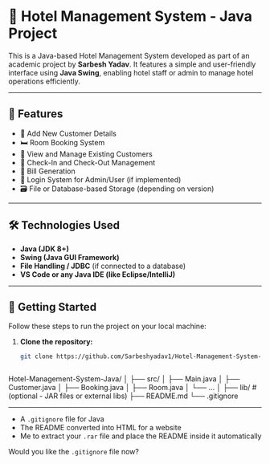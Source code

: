 # 🏨 Hotel Management System - Java Project

This is a Java-based Hotel Management System developed as part of an academic project by **Sarbesh Yadav**. It features a simple and user-friendly interface using **Java Swing**, enabling hotel staff or admin to manage hotel operations efficiently.

---

## 📌 Features

- 🧾 Add New Customer Details
- 🛏️ Room Booking System
- 🧍 View and Manage Existing Customers
- 🔁 Check-In and Check-Out Management
- 💸 Bill Generation
- 🔐 Login System for Admin/User (if implemented)
- 🗃️ File or Database-based Storage (depending on version)

---

## 🛠️ Technologies Used

- **Java (JDK 8+)**
- **Swing (Java GUI Framework)**
- **File Handling / JDBC** (if connected to a database)
- **VS Code or any Java IDE (like Eclipse/IntelliJ)**

---

## 🚀 Getting Started

Follow these steps to run the project on your local machine:

1. **Clone the repository:**
   ```bash
   git clone https://github.com/Sarbeshyadav1/Hotel-Management-System-Java.git



Hotel-Management-System-Java/
│
├── src/
│   ├── Main.java
│   ├── Customer.java
│   ├── Booking.java
│   ├── Room.java
│   └── ...
│
├── lib/                   # (optional - JAR files or external libs)
├── README.md
└── .gitignore


---

- A `.gitignore` file for Java
- The README converted into HTML for a website
- Me to extract your `.rar` file and place the README inside it automatically

Would you like the `.gitignore` file now?
